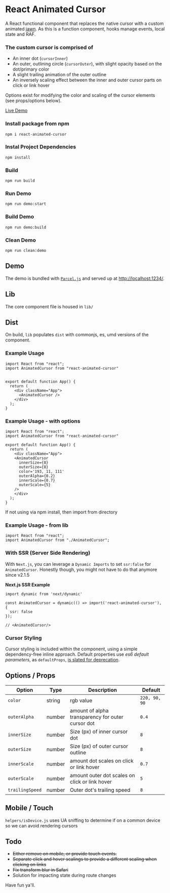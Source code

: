 # React Animated Cursor

A React functional component that replaces the native cursor with a custom animated [jawn](https://www.urbandictionary.com/define.php?term=Jawn). As this is a function component, hooks manage events, local state and RAF.

### The custom cursor is comprised of

- An inner dot (`cursorInner`)
- An outer, outlining circle (`cursorOuter`), with slight opacity based on the dot/primary color
- A slight trailing animation of the outer outline
- An inversely scaling effect between the inner and outer cursor parts on click or link hover

Options exist for modifying the color and scaling of the cursor elements (see props/options below).

[Live Demo](https://stephenscaff.github.io/react-animated-cursor/)

### Install package from npm

`npm i react-animated-cursor`

### Instal Project Dependencies

`npm install`

### Build

`npm run build`

### Run Demo

`npm run demo:start`

### Build Demo

`npm run demo:build`

### Clean Demo

`npm run clean:demo`

## Demo

The demo is bundled with [`Parcel.js`](https://parceljs.org/) and served up at [http://localhost:1234/](http://localhost:1234/).

## Lib

The core component file is housed in `lib/`

## Dist

On build, `lib` populates `dist` with commonjs, es, umd versions of the component.

### Example Usage

```
import React from "react";
import AnimatedCursor from "react-animated-cursor"


export default function App() {
  return (
    <div className="App">
      <AnimatedCursor />
    </div>
  );
}
```

### Example Usage - with options

```
import React from "react";
import AnimatedCursor from "react-animated-cursor"

export default function App() {
  return (
    <div className="App">
    <AnimatedCursor
      innerSize={8}
      outerSize={8}
      color='193, 11, 111'
      outerAlpha={0.2}
      innerScale={0.7}
      outerScale={5}
    />
    </div>
  );
}
```

If not using via npm install, then import from directory

### Example Usage - from lib

```
import React from "react";
import AnimatedCursor from "./AnimatedCursor";
```

### With SSR (Server Side Rendering)

With `Next.js`, you can leverage a `Dynamic Imports` to set `ssr:false` for `AnimatedCursor`.
Honestly though, you might not have to do that anymore since v2.1.5

**Next.js SSR Example**

```
import dynamic from 'next/dynamic'

const AnimatedCursor = dynamic(() => import('react-animated-cursor'), {
  ssr: false
});

// <AnimatedCursor/>
```

### Cursor Styling

Cursor styling is included within the component, using a simple dependency-free inline approach. Default properties use _es6 default parameters_, as `defaultProps`, [is slated for deprecation](https://github.com/reactjs/rfcs/blob/createlement-rfc/text/0000-create-element-changes.md).

## Options / Props

| Option          | Type   | Description                                       | Default       |
| --------------- | ------ | ------------------------------------------------- | ------------- |
| `color`         | string | rgb value                                         | `220, 90, 90` |
| `outerAlpha`    | number | amount of alpha transparency for outer cursor dot | `0.4`         |
| `innerSize`     | number | Size (px) of inner cursor dot                     | `8`           |
| `outerSize`     | number | Size (px) of outer cursor outline                 | `8`           |
| `innerScale`    | number | amount dot scales on click or link hover          | `0.7`         |
| `outerScale`    | number | amount outer dot scales on click or link hover    | `5`           |
| `trailingSpeed` | number | Outer dot's trailing speed                        | `8`           |

## Mobile / Touch

`helpers/isDevice.js` uses UA sniffing to determine if on a common device so we can avoid rendering cursors

## Todo

- ~~Either remove on mobile, or provide touch events.~~
- ~~Separate click and hover scalings to provide a different scaling when clicking on links~~
- ~~Fix transform blur in Safari~~
- Solution for impacting state during route changes

Have fun ya'll.
